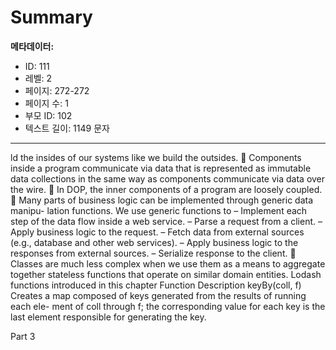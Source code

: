 # Summary

**메타데이터:**
- ID: 111
- 레벨: 2
- 페이지: 272-272
- 페이지 수: 1
- 부모 ID: 102
- 텍스트 길이: 1149 문자

---

ld the insides of our systems like we build the outsides.
 Components inside a program communicate via data that is represented as
immutable data collections in the same way as components communicate via
data over the wire.
 In DOP, the inner components of a program are loosely coupled.
 Many parts of business logic can be implemented through generic data manipu-
lation functions. We use generic functions to
– Implement each step of the data flow inside a web service.
– Parse a request from a client.
– Apply business logic to the request.
– Fetch data from external sources (e.g., database and other web services).
– Apply business logic to the responses from external sources.
– Serialize response to the client.
 Classes are much less complex when we use them as a means to aggregate
together stateless functions that operate on similar domain entities.
Lodash functions introduced in this chapter
Function Description
keyBy(coll, f) Creates a map composed of keys generated from the results of running each ele-
ment of coll through f; the corresponding value for each key is the last element
responsible for generating the key.

Part 3